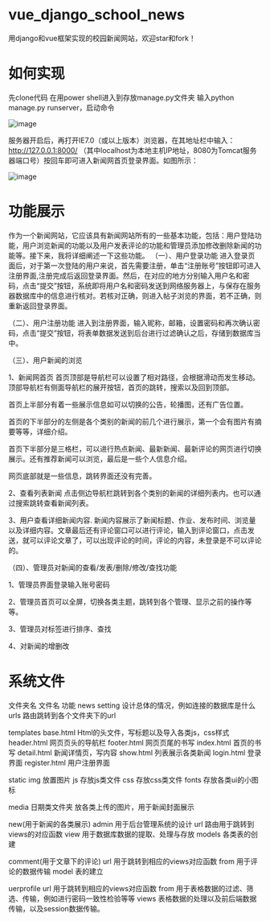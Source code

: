 # vue_django_school_news
用django和vue框架实现的校园新闻网站，欢迎star和fork！
# 如何实现
先clone代码
在用power shell进入到存放manage.py文件夹 
输入python manage.py runserver，启动命令

![image](https://github.com/blankxxc/vue_django_school_news/assets/54624981/3e0d54ed-5d13-494e-8837-be5e8e7776df)

服务器开启后，再打开IE7.0（或以上版本）浏览器，在其地址栏中输入：http://127.0.0.1:8000/
（其中localhost为本地主机IP地址，8080为Tomcat服务器端口号）按回车即可进入新闻网首页登录界面。如图所示：

 ![image](https://github.com/blankxxc/vue_django_school_news/assets/54624981/9b61098a-5c4a-4cf1-a655-e28ac618e90e)

 # 功能展示
 作为一个新闻网站，它应该具有新闻网站所有的一些基本功能，包括：用户登陆功能，用户浏览新闻的功能以及用户发表评论的功能和管理员添加修改删除新闻的功能等。接下来，我将详细阐述一下这些功能。
（一）、用户登录功能
进入登录页面后，对于第一次登陆的用户来说，首先需要注册，单击“注册账号”按钮即可进入注册界面,注册完成后返回登录界面。然后，在对应的地方分别输入用户名和密码，点击“提交”按钮，系统即将用户名和密码发送到网络服务器上，与保存在服务器数据库中的信息进行核对。若核对正确，则进入帖子浏览的界面，若不正确，则重新返回登录界面。


（二）、用户注册功能
 进入到注册界面，输入昵称，邮箱，设置密码和再次确认密码，点击“提交”按钮，将表单数据发送到后台进行过滤确认之后，存储到数据库当中。

（三）、用户新闻的浏览

1、新闻网首页
首页顶部是导航栏可以设置了相对路径，会根据滑动而发生移动。顶部导航栏有侧面导航栏的展开按钮，首页的跳转，搜索以及回到顶部。
 

首页上半部分有着一些展示信息如可以切换的公告，轮播图，还有广告位置。
 

首页的下半部分的左侧是各个类别的新闻的前几个进行展示，第一个会有图片有摘要等等，详细介绍。

首页下半部分是三格栏，可以进行热点新闻、最新新闻、最新评论的网页进行切换展示。还有推荐新闻可以浏览，最后是一些个人信息介绍。

 

网页底部就是一些信息，跳转界面还没有完善。


2、查看列表新闻
点击侧边导航栏跳转到各个类别的新闻的详细列表内。也可以通过搜索跳转查看新闻列表。

 

3、用户查看详细新闻内容.
新闻内容展示了新闻标题、作业、发布时间、浏览量以及详细内容。文章最后还有评论窗口可以进行评论，输入到评论窗口，点击发送，就可以评论文章了，可以出现评论的时间，评论的内容，未登录是不可以评论的。

 

（四）、管理员对新闻的查看/发表/删除/修改/查找功能

1、管理员界面登录输入账号密码
      

2、管理员首页可以全屏，切换各类主题，跳转到各个管理、显示之前的操作等等。
 

3、管理员对标签进行排序、查找

4、对新闻的增删改

# 系统文件

文件夹名	文件名	功能
news	setting	设计总体的情况，例如连接的数据库是什么
	urls	路由跳转到各个文件夹下的url
 
templates	base.html	Html的头文件，写标题以及导入各类js，css样式
	header.html	网页页头的导航栏
	footer.html	网页页尾的书写
	index.html	首页的书写
	detail.html	新闻详情页，写内容
	show.html	列表展示各类新闻
	login.html	登录界面
	register.html	用户注册界面
 
static	img	放置图片
	js	存放js类文件
	css	存放css类文件
	fonts	存放各类ui的小图标
 
media	日期类文件夹	放各类上传的图片，用于新闻封面展示

new(用于新闻的各类展示)	admin	用于后台管理系统的设计
	url	路由用于跳转到views的对应函数
	view	用于数据库数据的提取、处理与存放
	models	各类表的创建
 
comment(用于文章下的评论)	url	用于跳转到相应的views对应函数
	from	用于评论的数据传输
	model	表的建立
 
uerprofile	url	用于跳转到相应的views对应函数
	from	用于表格数据的过滤、筛选、传输，例如进行密码一致性检验等等
	views	表格数据的处理以及前后端数据传输，以及session数据传输。
 




 

